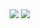 <img src="https://github.com/musauyumaz/CSharp/blob/main/Gen%C3%A7ay%20Y%C4%B1ld%C4%B1z/A%E2%80%99dan%20Z%E2%80%99ye%20Temel%20C%23%2010%20Programlama%20E%C4%9Fitimi/107)%20C%23%20Operat%C3%B6rler%20-%20!%20Operat%C3%B6r%C3%BC/Ekran%20g%C3%B6r%C3%BCnt%C3%BCs%C3%BC%202022-08-17%20124607.png" width="auto">
<img src="https://github.com/musauyumaz/CSharp/blob/main/Gen%C3%A7ay%20Y%C4%B1ld%C4%B1z/A%E2%80%99dan%20Z%E2%80%99ye%20Temel%20C%23%2010%20Programlama%20E%C4%9Fitimi/107)%20C%23%20Operat%C3%B6rler%20-%20!%20Operat%C3%B6r%C3%BC/Ekran%20g%C3%B6r%C3%BCnt%C3%BCs%C3%BC%202022-08-17%20124942.png" width="auto">
